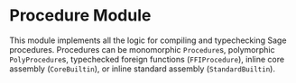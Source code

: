 # Procedure Module

This module implements all the logic for compiling and typechecking Sage procedures. Procedures can be monomorphic `Procedure`s, polymorphic `PolyProcedure`s, typechecked foreign functions (`FFIProcedure`), inline core assembly (`CoreBuiltin`), or inline standard assembly (`StandardBuiltin`).